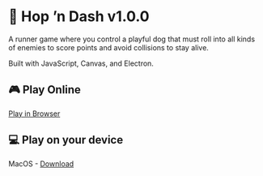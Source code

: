 # 🐶 Hop ’n Dash v1.0.0

A runner game where you control a playful dog that must roll into all kinds of enemies to score points and avoid collisions to stay alive. 

Built with JavaScript, Canvas, and Electron.

## 🎮 Play Online
[Play in Browser](https://pragati-chaturvedi.github.io/Hop-n-Dash-Game/)

## 💻 Play on your device
MacOS - [Download](https://github.com/pragati-chaturvedi/Hop-n-Dash-Game/releases/download/v1.0.0/Hop.n.Dash.app.zip)